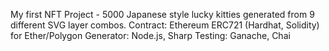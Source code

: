 My first NFT Project - 5000 Japanese style lucky kitties generated from 9 different SVG layer combos.
Contract: Ethereum ERC721 (Hardhat, Solidity) for Ether/Polygon
Generator: Node.js, Sharp
Testing: Ganache, Chai

